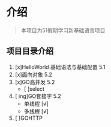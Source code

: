 # 介绍
> 本项目为51假期学习新基础语言项目
## 项目目录介绍
1. [x]HelloWorld 基础语法与基础配置  5.1
2. [x]面向对象 5.2
3. [x]GO高并发 5.2
    - [ ]select 
4. [ ing]GO套接字 5.2 
    - 单线程 [√]
    - 多线程 [√] 
5. [ ]GOHTTP
